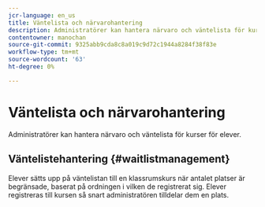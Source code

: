 ```yaml
---
jcr-language: en_us
title: Väntelista och närvarohantering
description: Administratörer kan hantera närvaro och väntelista för kurser för Adobe Learning Manager-elever.
contentowner: manochan
source-git-commit: 9325abb9cda8c8a019c9d72c1944a8284f38f83e
workflow-type: tm+mt
source-wordcount: '63'
ht-degree: 0%

---
```




# Väntelista och närvarohantering

Administratörer kan hantera närvaro och väntelista för kurser för elever.

## Väntelistehantering {#waitlistmanagement}

Elever sätts upp på väntelistan till en klassrumskurs när antalet platser är begränsade, baserat på ordningen i vilken de registrerat sig. Elever registreras till kursen så snart administratören tilldelar dem en plats.
